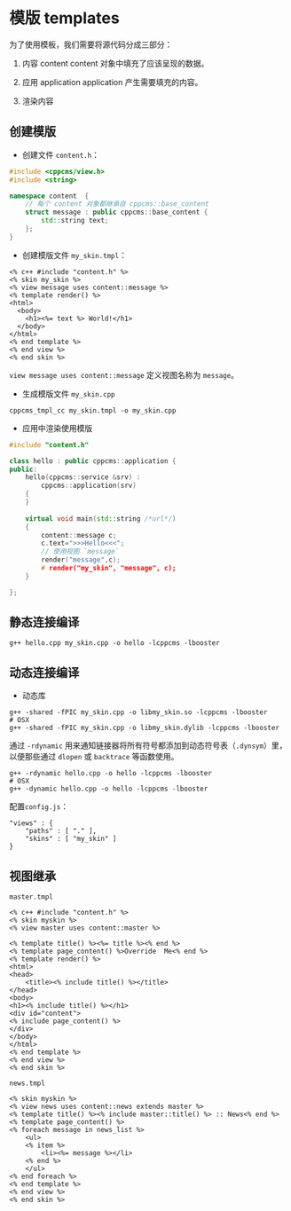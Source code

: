 # 模版 templates

为了使用模板，我们需要将源代码分成三部分：

1. 内容 content
content 对象中填充了应该呈现的数据。

2. 应用 application
application 产生需要填充的内容。

3. 渲染内容

## 创建模版

* 创建文件 `content.h`：

```cpp
#include <cppcms/view.h>
#include <string>

namespace content  {
	// 每个 content 对象都继承自 cppcms::base_content
    struct message : public cppcms::base_content {
        std::string text;
    };
}
```

* 创建模版文件 `my_skin.tmpl`：
```text
<% c++ #include "content.h" %>
<% skin my_skin %>
<% view message uses content::message %>
<% template render() %>
<html>
  <body>
    <h1><%= text %> World!</h1>
  </body>
</html>
<% end template %>
<% end view %>
<% end skin %>
```
`view message uses content::message` 定义视图名称为 `message`。

* 生成模版文件 `my_skin.cpp`

```shell
cppcms_tmpl_cc my_skin.tmpl -o my_skin.cpp
```

* 应用中渲染使用模版

```cpp
#include "content.h"

class hello : public cppcms::application {
public:
    hello(cppcms::service &srv) :
        cppcms::application(srv)
    {
    }
	
	virtual void main(std::string /*url*/)
	{
		content::message c;
		c.text=">>>Hello<<<";
		// 使用视图 `message`
		render("message",c);
		# render("my_skin", "message", c);
	}

};
```

## 静态连接编译

```shell
g++ hello.cpp my_skin.cpp -o hello -lcppcms -lbooster 
```

## 动态连接编译

* 动态库
```shell
g++ -shared -fPIC my_skin.cpp -o libmy_skin.so -lcppcms -lbooster
# OSX
g++ -shared -fPIC my_skin.cpp -o libmy_skin.dylib -lcppcms -lbooster
```

通过 `-rdynamic` 用来通知链接器将所有符号都添加到动态符号表（`.dynsym`）里，以便那些通过 `dlopen` 或 `backtrace` 等函数使用。
```shell
g++ -rdynamic hello.cpp -o hello -lcppcms -lbooster
# OSX
g++ -dynamic hello.cpp -o hello -lcppcms -lbooster
```

配置`config.js`：
```text
"views" : {
    "paths" : [ "." ],
    "skins" : [ "my_skin" ]
}
```

## 视图继承

`master.tmpl`
```text
<% c++ #include "content.h" %>
<% skin myskin %>
<% view master uses content::master %>

<% template title() %><%= title %><% end %>
<% template page_content() %>Override  Me<% end %>
<% template render() %>
<html>
<head>
    <title><% include title() %></title>
</head>
<body>
<h1><% include title() %></h1>
<div id="content">
<% include page_content() %>
</div>
</body>
</html>
<% end template %> 
<% end view %>
<% end skin %>
```

`news.tmpl`
```text
<% skin myskin %>
<% view news uses content::news extends master %>
<% template title() %><% include master::title() %> :: News<% end %>
<% template page_content() %>
<% foreach message in news_list %>
    <ul>
    <% item %>
        <li><%= message %></li>
    <% end %>
    </ul>
<% end foreach %>
<% end template %> 
<% end view %>
<% end skin %>
```